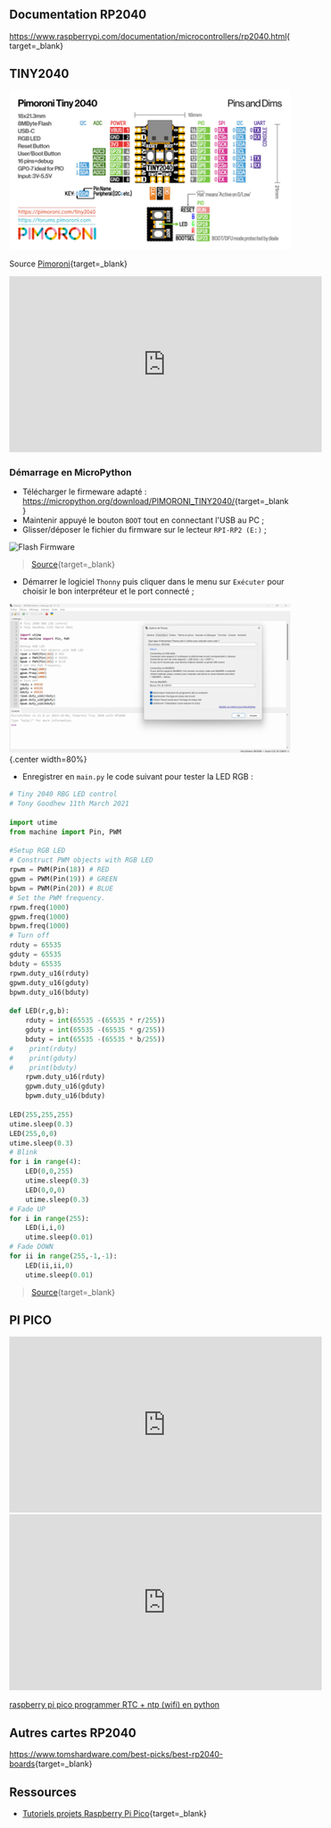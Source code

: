 
## Documentation RP2040

 <https://www.raspberrypi.com/documentation/microcontrollers/rp2040.html>{target=_blank} 

## TINY2040

![Broches E/S](./images/Tiny2040_broches.png)

Source [Pimoroni](https://shop.pimoroni.com/products/tiny-2040){target=_blank}


<center>
<iframe width="560" height="315" src="https://www.youtube-nocookie.com/embed/KmEyrOTYYCA?si=WERc_FdloYTNHino" title="YouTube video player" frameborder="0" allow="accelerometer; autoplay; clipboard-write; encrypted-media; gyroscope; picture-in-picture; web-share" allowfullscreen></iframe>
</center>

### Démarrage en MicroPython

- Télécharger le firmeware adapté : <https://micropython.org/download/PIMORONI_TINY2040/>{target=_blank}
- Maintenir appuyé le bouton `BOOT` tout en connectant l'USB au PC ;
- Glisser/déposer le fichier du firmware sur le lecteur `RPI-RP2 (E:)` ;

![Flash Firmware](https://www.raspberrypi.com/documentation/microcontrollers/images/MicroPython-640x360-v2.gif)

> [Source](https://www.raspberrypi.com/documentation/microcontrollers/micropython.html#drag-and-drop-micropython){target=_blank}

- Démarrer le logiciel `Thonny` puis cliquer dans le menu sur `Exécuter` pour choisir le bon interpréteur et le port connecté ;

![Thonny Tiny2040](./images/Thonny_Tiny2040.png){.center width=80%}

- Enregistrer en `main.py` le code suivant pour tester la LED RGB :

```Python
# Tiny 2040 RBG LED control
# Tony Goodhew 11th March 2021

import utime
from machine import Pin, PWM

#Setup RGB LED
# Construct PWM objects with RGB LED
rpwm = PWM(Pin(18)) # RED
gpwm = PWM(Pin(19)) # GREEN
bpwm = PWM(Pin(20)) # BLUE
# Set the PWM frequency.
rpwm.freq(1000)
gpwm.freq(1000)
bpwm.freq(1000)
# Turn off
rduty = 65535
gduty = 65535
bduty = 65535
rpwm.duty_u16(rduty)
gpwm.duty_u16(gduty)
bpwm.duty_u16(bduty)

def LED(r,g,b):
    rduty = int(65535 -(65535 * r/255))
    gduty = int(65535 -(65535 * g/255))
    bduty = int(65535 -(65535 * b/255))
#    print(rduty)
#    print(gduty)
#    print(bduty)
    rpwm.duty_u16(rduty)
    gpwm.duty_u16(gduty)
    bpwm.duty_u16(bduty)
    
LED(255,255,255)
utime.sleep(0.3)
LED(255,0,0)
utime.sleep(0.3)
# Blink
for i in range(4):
    LED(0,0,255)
    utime.sleep(0.3)
    LED(0,0,0)
    utime.sleep(0.3)
# Fade UP
for i in range(255):
    LED(i,i,0)
    utime.sleep(0.01)
# Fade DOWN
for ii in range(255,-1,-1):
    LED(ii,ii,0)
    utime.sleep(0.01)

```
> [Source](https://forums.pimoroni.com/t/tiny-2040-rgb-led-control-tutorial/16604){target=_blank}


## PI PICO

<center>
<iframe width="560" height="315" src="https://www.youtube-nocookie.com/embed/VEdpqT8k8H4?si=CRl3XOHgzSS4OwhL" title="YouTube video player" frameborder="0" allow="accelerometer; autoplay; clipboard-write; encrypted-media; gyroscope; picture-in-picture; web-share" allowfullscreen></iframe>
</center>

<center>
<iframe width="560" height="315" src="https://www.youtube-nocookie.com/embed/ZVS1ASrPGMA?si=LO9Kcc9uQk97nG_5" title="YouTube video player" frameborder="0" allow="accelerometer; autoplay; clipboard-write; encrypted-media; gyroscope; picture-in-picture; web-share" allowfullscreen></iframe>
</center>

[raspberry pi pico programmer RTC + ntp (wifi) en python](https://youtu.be/HYu01QIXm2Q)

## Autres cartes RP2040

<https://www.tomshardware.com/best-picks/best-rp2040-boards>{target=_blank}




## Ressources

- [Tutoriels projets Raspberry Pi Pico](https://projects.raspberrypi.org/en/projects?hardware%5B%5D=pico){target=_blank}
